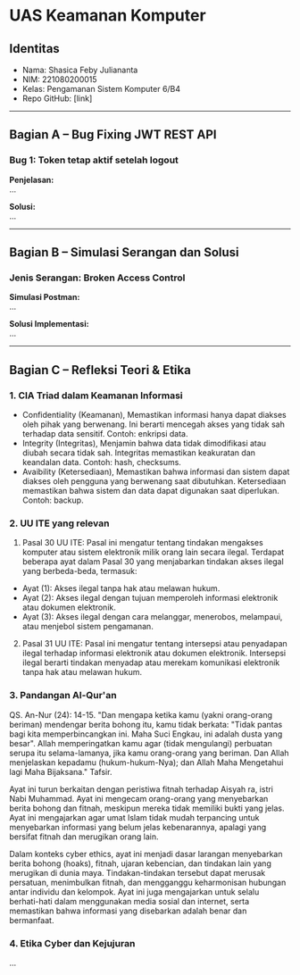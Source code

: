 # UAS Keamanan Komputer

## Identitas
- Nama: Shasica Feby Juliananta 
- NIM: 221080200015
- Kelas: Pengamanan Sistem Komputer 6/B4
- Repo GitHub: [link]

---

## Bagian A – Bug Fixing JWT REST API

### Bug 1: Token tetap aktif setelah logout
**Penjelasan:**  
...

**Solusi:**  
...

---

## Bagian B – Simulasi Serangan dan Solusi

### Jenis Serangan: Broken Access Control  
**Simulasi Postman:**  
...

**Solusi Implementasi:**  
...

---

## Bagian C – Refleksi Teori & Etika

### 1. CIA Triad dalam Keamanan Informasi  
- Confidentiality (Keamanan), Memastikan informasi hanya dapat diakses oleh pihak yang berwenang. Ini berarti mencegah akses yang tidak sah terhadap data sensitif. Contoh: enkripsi data.
- Integrity (Integritas), Menjamin bahwa data tidak dimodifikasi atau diubah secara tidak sah. Integritas memastikan keakuratan dan keandalan data. Contoh: hash, checksums.
- Avaibility (Ketersediaan), Memastikan bahwa informasi dan sistem dapat diakses oleh pengguna yang berwenang saat dibutuhkan. Ketersediaan memastikan bahwa sistem dan data dapat digunakan saat diperlukan. Contoh: backup.

### 2. UU ITE yang relevan  
1. Pasal 30 UU ITE:
   Pasal ini mengatur tentang tindakan mengakses komputer atau sistem elektronik milik orang lain secara ilegal. Terdapat beberapa ayat dalam Pasal 30 yang menjabarkan tindakan akses ilegal yang berbeda-beda, termasuk:
  - Ayat (1): Akses ilegal tanpa hak atau melawan hukum.
  - Ayat (2): Akses ilegal dengan tujuan memperoleh informasi elektronik atau dokumen elektronik.
  - Ayat (3): Akses ilegal dengan cara melanggar, menerobos, melampaui, atau menjebol sistem pengamanan. 
2. Pasal 31 UU ITE:
  Pasal ini mengatur tentang intersepsi atau penyadapan ilegal terhadap informasi elektronik atau dokumen elektronik. Intersepsi ilegal berarti tindakan menyadap atau merekam komunikasi elektronik tanpa hak atau melawan hukum. 

### 3. Pandangan Al-Qur'an  
QS. An-Nur (24): 14-15. 
"Dan mengapa ketika kamu (yakni orang-orang beriman) mendengar berita bohong itu, kamu tidak berkata: "Tidak pantas bagi kita memperbincangkan ini. Maha Suci Engkau, ini adalah dusta yang besar". Allah memperingatkan kamu agar (tidak mengulangi) perbuatan serupa itu selama-lamanya, jika kamu orang-orang yang beriman. Dan Allah menjelaskan kepadamu (hukum-hukum-Nya); dan Allah Maha Mengetahui lagi Maha Bijaksana." Tafsir. 

Ayat ini turun berkaitan dengan peristiwa fitnah terhadap Aisyah ra, istri Nabi Muhammad. Ayat ini mengecam orang-orang yang menyebarkan berita bohong dan fitnah, meskipun mereka tidak memiliki bukti yang jelas. Ayat ini mengajarkan agar umat Islam tidak mudah terpancing untuk menyebarkan informasi yang belum jelas kebenarannya, apalagi yang bersifat fitnah dan merugikan orang lain. 

Dalam konteks cyber ethics, ayat ini menjadi dasar larangan menyebarkan berita bohong (hoaks), fitnah, ujaran kebencian, dan tindakan lain yang merugikan di dunia maya. Tindakan-tindakan tersebut dapat merusak persatuan, menimbulkan fitnah, dan mengganggu keharmonisan hubungan antar individu dan kelompok. Ayat ini juga mengajarkan untuk selalu berhati-hati dalam menggunakan media sosial dan internet, serta memastikan bahwa informasi yang disebarkan adalah benar dan bermanfaat. 
 

### 4. Etika Cyber dan Kejujuran  
...

